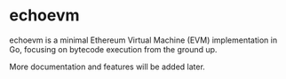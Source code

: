 # echoevm

echoevm is a minimal Ethereum Virtual Machine (EVM) implementation in Go, focusing on bytecode execution from the ground up.

More documentation and features will be added later.
